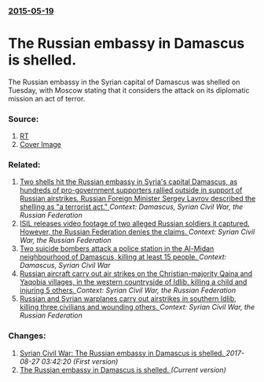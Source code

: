 ### [2015-05-19](/news/2015/05/19/index.md)

# The Russian embassy in Damascus is shelled. 

The Russian embassy in the Syrian capital of Damascus was shelled on Tuesday, with Moscow stating that it considers the attack on its diplomatic mission an act of terror.


### Source:

1. [RT](http://rt.com/news/260189-russia-embassy-syria-shelling/)
1. [Cover Image](https://img.rt.com/files/news/3f/85/d0/00/russia-embassy-syria-shelling.si.jpg)

### Related:

1. [Two shells hit the Russian embassy in Syria's capital Damascus, as hundreds of pro-government supporters rallied outside in support of Russian airstrikes. Russian Foreign Minister Sergey Lavrov described the shelling as "a terrorist act." ](/news/2015/10/13/two-shells-hit-the-russian-embassy-in-syria-s-capital-damascus-as-hundreds-of-pro-government-supporters-rallied-outside-in-support-of-russi.md) _Context: Damascus, Syrian Civil War, the Russian Federation_
2. [ISIL releases video footage of two alleged Russian soldiers it captured. However, the Russian Federation denies the claims. ](/news/2017/10/3/isil-releases-video-footage-of-two-alleged-russian-soldiers-it-captured-however-the-russian-federation-denies-the-claims.md) _Context: Syrian Civil War, the Russian Federation_
3. [Two suicide bombers attack a police station in the Al-Midan neighbourhood of Damascus, killing at least 15 people. ](/news/2017/10/2/two-suicide-bombers-attack-a-police-station-in-the-al-midan-neighbourhood-of-damascus-killing-at-least-15-people.md) _Context: Damascus, Syrian Civil War_
4. [Russian aircraft carry out air strikes on the Christian-majority Qaina and Yaqobia villages, in the western countryside of Idlib, killing a child and injuring 5 others. ](/news/2017/09/27/russian-aircraft-carry-out-air-strikes-on-the-christian-majority-qaina-and-yaqobia-villages-in-the-western-countryside-of-idlib-killing-a.md) _Context: Syrian Civil War, the Russian Federation_
5. [Russian and Syrian warplanes carry out airstrikes in southern Idlib, killing three civilians and wounding others. ](/news/2017/09/21/russian-and-syrian-warplanes-carry-out-airstrikes-in-southern-idlib-killing-three-civilians-and-wounding-others.md) _Context: Syrian Civil War, the Russian Federation_

### Changes:

1. [Syrian Civil War: The Russian embassy in Damascus is shelled. ](/news/2015/05/19/syrian-civil-war-the-russian-embassy-in-damascus-is-shelled.md) _2017-08-27 03:42:20 (First version)_
1. [The Russian embassy in Damascus is shelled. ](/news/2015/05/19/the-russian-embassy-in-damascus-is-shelled.md) _(Current version)_
